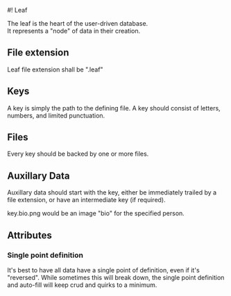 #! Leaf

The leaf is the heart of the user-driven database.  
It represents a "node" of data in their creation.

##	File extension

Leaf file extension shall be ".leaf"

##	Keys

A key is simply the path to the defining file.  A key should consist of letters, numbers, and limited punctuation.

##	Files

Every key should be backed by one or more files.

##	Auxillary Data

Auxillary data should start with the key, either be immediately trailed by a file extension, or have an intermediate key (if required).

key.bio.png  would be an image "bio" for the specified person.

##  Attributes

### Single point definition

It's best to have all data have a single point of definition, even if it's "reversed".  While sometimes this will break down, the single point definition and auto-fill will keep crud and quirks to a minimum.


